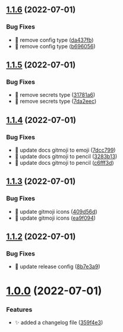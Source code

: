## [1.1.6](https://github.com/fairdataihub/config/compare/v1.1.5...v1.1.6) (2022-07-01)


### Bug Fixes

* 🐛 remove config type ([da437fb](https://github.com/fairdataihub/config/commit/da437fbd38db983cc36e0e70b31b82ac583bd0c6))
* 🐛 remove config type ([b696056](https://github.com/fairdataihub/config/commit/b696056f3e273f4a222831bd21c40b88ea71a986))

## [1.1.5](https://github.com/fairdataihub/config/compare/v1.1.4...v1.1.5) (2022-07-01)

### Bug Fixes

- 🐛 remove secrets type ([31781a6](https://github.com/fairdataihub/config/commit/31781a6c5f24fb2b6d2c62b894b26a63d5793153))
- 🐛 remove secrets type ([7da2eec](https://github.com/fairdataihub/config/commit/7da2eec67d936c1a96dc45b0523a6da2349ea9e8))

## [1.1.4](https://github.com/fairdataihub/config/compare/v1.1.3...v1.1.4) (2022-07-01)

### Bug Fixes

- 🐛 update docs gitmoji to emoji ([7dcc799](https://github.com/fairdataihub/config/commit/7dcc799e01b1a46ac3cd37666dbac59e6479401f))
- 🐛 update docs gitmoji to pencil ([3283b13](https://github.com/fairdataihub/config/commit/3283b130a90943b43384eb2e6d128405343297ad))
- 🐛 update docs gitmoji to pencil ([c6fff3d](https://github.com/fairdataihub/config/commit/c6fff3d137e819cdb6799921bc1aeef852909f10))

## [1.1.3](https://github.com/fairdataihub/config/compare/v1.1.2...v1.1.3) (2022-07-01)

### Bug Fixes

- 🐛 update gitmoji icons ([409d56d](https://github.com/fairdataihub/config/commit/409d56d9ccc8aa8b1b89ca97e950e640cc0c4b17))
- 🐛 update gitmoji icons ([ea9f094](https://github.com/fairdataihub/config/commit/ea9f09467f298043403a7363ebc9ecaf837004e7))

## [1.1.2](https://github.com/fairdataihub/config/compare/v1.1.1...v1.1.2) (2022-07-01)

### Bug Fixes

- 🐛 update release config ([8b7e3a9](https://github.com/fairdataihub/config/commit/8b7e3a9771d0227671d62459b2aa48346dcf7440))

# [1.0.0](https://github.com/fairdataihub/config/compare/v7.0.1...v7.1.0) (2022-07-01)

### Features

- ✨ added a changelog file ([359f4e3](https://github.com/fairdataihub/config/commit/359f4e327855704a94e5078decbcf9ca2aaf13f7))

